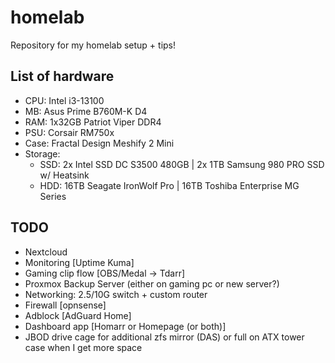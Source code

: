 # homelab

Repository for my homelab setup + tips!

## List of hardware

- CPU: Intel i3-13100
- MB: Asus Prime B760M-K D4
- RAM: 1x32GB Patriot Viper DDR4
- PSU: Corsair RM750x
- Case: Fractal Design Meshify 2 Mini
- Storage:
  - SSD: 2x Intel SSD DC S3500 480GB | 2x 1TB Samsung 980 PRO SSD w/ Heatsink
  - HDD: 16TB Seagate IronWolf Pro | 16TB Toshiba Enterprise MG Series

## TODO

- Nextcloud
- Monitoring [Uptime Kuma]
- Gaming clip flow [OBS/Medal -> Tdarr]
- Proxmox Backup Server (either on gaming pc or new server?)
- Networking: 2.5/10G switch + custom router
- Firewall [opnsense]
- Adblock [AdGuard Home]
- Dashboard app [Homarr or Homepage (or both)]
- JBOD drive cage for additional zfs mirror (DAS) or full on ATX tower case when I get more space
